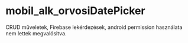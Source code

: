 # mobil_alk_orvosiDatePicker

CRUD műveletek, Firebase lekérdezések, android permission használata nem lettek megvalósitva.
